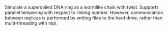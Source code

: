 Simulate a supercoiled DNA ring as a wormlike chain with twist.
Supports parallel tempering with respect to linking number. However,
communciation between replicas is performed by writing files to the
hard drive, rather than multi-threading with mpi. 